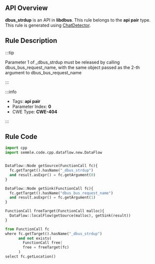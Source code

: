 ---
---


## API Overview
**dbus_strdup** is an API in **libdbus**. This rule belongs to the **api pair** type. This rule is generated using [ChatDetector](../../tools/ChatDetector).
## Rule Description

:::tip

Parameter 1 of _dbus_strdup must be released by calling dbus_bus_request_name, with the same object passed as the 2-th argument to dbus_bus_request_name

:::

:::info

- Tags: **api pair**
- Parameter Index: **0**
- CWE Type: **CWE-404**

:::

## Rule Code
```python
import cpp
import semmle.code.cpp.dataflow.new.DataFlow


DataFlow::Node getSource(FunctionCall fc){
  fc.getTarget().hasName("_dbus_strdup")
  and result.asExpr() = fc.getArgument(0)
}

DataFlow::Node getSink(FunctionCall fc){
  fc.getTarget().hasName("dbus_bus_request_name")
  and result.asExpr() = fc.getArgument(1)
}

FunctionCall freeTarget(FunctionCall malloc){
  DataFlow::localFlow(getSource(malloc), getSink(result))
}

from FunctionCall fc
where fc.getTarget().hasName("_dbus_strdup")
      and not exists(
        FunctionCall free| 
        free = freeTarget(fc)
      )
select fc.getLocation()
```